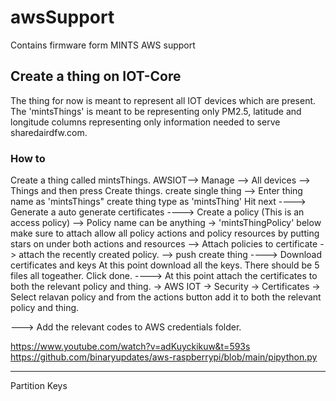 # awsSupport
Contains firmware form MINTS AWS support

## Create a thing on IOT-Core 
The thing for now is meant to represent all IOT devices which are present. The 'mintsThings' is meant to be representing only PM2.5, latitude and longitude columns representing only information needed to serve sharedairdfw.com. 

### How to 
Create a thing called mintsThings. 
AWSIOT--> Manage --> All devices --> Things and then press Create things. 
create single thing -->
Enter thing name as 'mintsThings"
create thing type as 'mintsThing'
Hit next 
---->
Generate a auto generate certificates
---->
Create a policy (This is an access policy)
--> Policy name can be anything -> 'mintsThingPolicy'
below make sure to attach allow all policy actions and policy resources by putting stars on under both actions and resources 
--> Attach policies to certificate -> attach the recently created policy. 
--> push create thing 
---->
Download certificates and keys
At this point download all the keys. There should be 5 files all togeather. Click done. 
---->
At this point attach the certificates to both the relevant policy and thing. 
-> AWS IOT -> Security -> Certificates 
-> Select relavan policy and from the actions button add it to both the relevant policy and thing. 

---> Add the relevant codes to AWS credentials folder.

https://www.youtube.com/watch?v=adKuyckikuw&t=593s
https://github.com/binaryupdates/aws-raspberrypi/blob/main/pipython.py


---------
Partition Keys 
